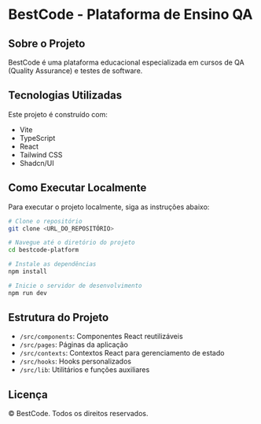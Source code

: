 
# BestCode - Plataforma de Ensino QA

## Sobre o Projeto

BestCode é uma plataforma educacional especializada em cursos de QA (Quality Assurance) e testes de software.

## Tecnologias Utilizadas

Este projeto é construído com:

- Vite
- TypeScript
- React
- Tailwind CSS
- Shadcn/UI

## Como Executar Localmente

Para executar o projeto localmente, siga as instruções abaixo:

```sh
# Clone o repositório
git clone <URL_DO_REPOSITÓRIO>

# Navegue até o diretório do projeto
cd bestcode-platform

# Instale as dependências
npm install

# Inicie o servidor de desenvolvimento
npm run dev
```

## Estrutura do Projeto

- `/src/components`: Componentes React reutilizáveis
- `/src/pages`: Páginas da aplicação
- `/src/contexts`: Contextos React para gerenciamento de estado
- `/src/hooks`: Hooks personalizados
- `/src/lib`: Utilitários e funções auxiliares

## Licença

© BestCode. Todos os direitos reservados.
